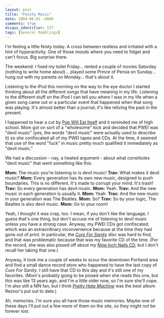 ```yaml
---
layout: post
title: "Feisty Music"
date: 2004-06-01 -0800
comments: true
disqus_identifier: 577
tags: [General Ramblings]
---
```

I'm feeling a little feisty today. A cross between restless and
irritated with a hint of hyperactivity. One of those moods where you
need to fidget and can't focus. Big surprise there.

 The weekend: I fixed my toilet Friday... rented a couple of movies
Saturday (nothing to write home about)... played some Prince of Persia
on Sunday... hung out with my parents on Monday... that's about it.

 Listening to the iPod this morning on the way to the eye doctor I
started thinking about all the different songs that have meaning in my
life. Listening to the different stuff on the iPod I can tell you where
I was in my life when a given song came out or a particular event that
happened when that song was playing. It's almost better than a journal;
it's like reliving the past in the present.

 I happened to hear a cut by [Pop Will Eat
Itself](http://pweination.org/) and it reminded me of high school. Mom
got on sort of a "wholesome" kick and decided that PWEI was "devil
music" (yes, the words "devil music" were actually used to describe it)
so she confiscated all of my PWEI tapes and CDs. At the time, it seemed
that use of the word "fuck" in music pretty much qualified it
immediately as "devil music."

 We had a discussion - nay, a heated argument - about what constitutes
"devil music" that went something like this:

 **Mom:** The music you're listening to is devil music!
 **Trav:** What makes it devil music?
 **Mom:** Every generation has its own new music, designed to push
boundaries. This is no different. It's made to corrupt your mind. It's
trash!
 **Trav:** So every generation has devil music.
 **Mom:** Yeah.
 **Trav:** And the new music in each generation is usually it.
 **Mom:** Yeah.
 **Trav:** And the new music in your generation was The Beatles.
 **Mom:** So?
 **Trav:** So by your logic, The Beatles is also devil music.
 **Mom:** Go to your room!

 Yeah, I thought it was crap, too. I mean, if you don't like the
language, I guess that's one thing, but don't accuse me of listening to
devil music unless you have a strong case. Anyway, my PWEI CDs got
confiscated, which was an extraordinary inconvenience because at the
time they had gone out of print. In particular, the [*Cure For
Sanity*](http://www.amazon.com/exec/obidos/ASIN/B000008JIR/mhsvortex)
disc was hard to find, and that was problematic because that was my
favorite CD of the time. (For the record, she was also pissed off about
my [Nine Inch Nails
CD](http://www.amazon.com/exec/obidos/ASIN/B000000GPY/mhsvortex), but I
don't recall her taking that one.)

 Anyway, it took me a couple of weeks to scour the downtown Portland
area and find a small dance record store who happened to have the last
copy of *Cure For Sanity*. I still have that CD to this day and it's
still one of my favorites. (Mom's probably going to be pissed when she
reads this one, but this was like 13 years ago, and I'm a little older
now, so I'm sure she'll cope. I'm also still a NIN fan, but I think
[*Pretty Hate
Machine*](http://www.amazon.com/exec/obidos/ASIN/B000000GPY/mhsvortex)
was the best album Reznor's put out to date.)

 Ah, memories. I'm sure you all have those music memories. Maybe one of
these days I'll put out a few more of them on the site, so they might
not be forever lost.
